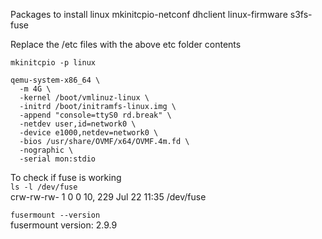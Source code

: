 Packages to install
linux 
mkinitcpio-netconf
dhclient
linux-firmware
s3fs-fuse


Replace the /etc files with the above etc folder contents

```mkinitcpio -p linux```

```
qemu-system-x86_64 \
  -m 4G \
  -kernel /boot/vmlinuz-linux \
  -initrd /boot/initramfs-linux.img \
  -append "console=ttyS0 rd.break" \
  -netdev user,id=network0 \
  -device e1000,netdev=network0 \
  -bios /usr/share/OVMF/x64/OVMF.4m.fd \
  -nographic \
  -serial mon:stdio
```


To check if fuse is working  
```ls -l /dev/fuse```  
crw-rw-rw-    1 0        0          10, 229 Jul 22 11:35 /dev/fuse  

```fusermount --version```  
fusermount version: 2.9.9  
